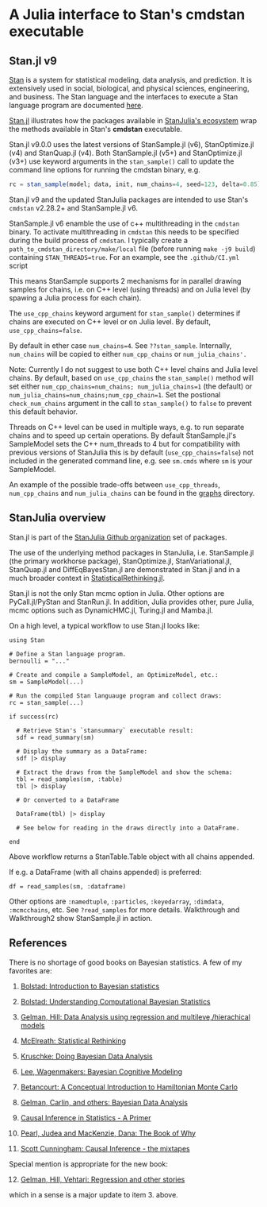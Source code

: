 # A Julia interface to Stan's cmdstan executable

## Stan.jl v9

[Stan](https://github.com/stan-dev/stan) is a system for statistical modeling, data analysis, and prediction. It is extensively used in social, biological, and physical sciences, engineering, and business. The Stan language and the interfaces to execute a Stan language program are documented [here](http://mc-stan.org/documentation/).

[Stan.jl](https://github.com/StanJulia/Stan.jl) illustrates how the packages available in [StanJulia's ecosystem](https://github.com/StanJulia) wrap the methods available in Stan's **cmdstan** executable.

Stan.jl v9.0.0 uses the latest versions of StanSample.jl (v6), StanOptimize.jl (v4) and StanQuap.jl (v4). Both StanSample.jl (v5+) and StanOptimize.jl (v3+) use keyword arguments in the `stan_sample()` call to update the command line options for running the cmdstan binary, e.g.
```Julia
rc = stan_sample(model; data, init, num_chains=4, seed=123, delta=0.85)
```

Stan.jl v9 and the updated StanJulia packages are intended to use Stan's `cmdstan` v2.28.2+ and StanSample.jl v6.

StanSample.jl v6 enamble the use of c++ multithreading in the `cmdstan` binary. To activate multithreading in `cmdstan` this needs to be specified during the build process of `cmdstan`. I typically create a `path_to_cmdstan_directory/make/local` file (before running `make -j9 build`) containing `STAN_THREADS=true`. For an example, see the `.github/CI.yml` script

This means StanSample supports 2 mechanisms for in parallel drawing samples for chains, i.e. on C++ level (using threads) and on Julia level (by spawing a Julia process for each chain). 

The `use_cpp_chains` keyword argument for `stan_sample()` determines if chains are executed on C++ level or on Julia level. By default, `use_cpp_chains=false`.

By default in ether case `num_chains=4`. See `??stan_sample`. Internally, `num_chains` will be copied to either `num_cpp_chains` or `num_julia_chains'.`

Note: Currently I do not suggest to use both C++ level chains and Julia
level chains. By default, based on  `use_cpp_chains` the `stan_sample()` method will set either `num_cpp_chains=num_chains; num_julia_chains=1` (the default) or `num_julia_chains=num_chains;num_cpp_chain=1`. Set the postional `check_num_chains` argument in the call to `stan_sample()` to `false` to prevent this default behavior.

Threads on C++ level can be used in multiple ways, e.g. to run separate chains and to speed up certain operations. By default StanSample.jl's SampleModel sets the C++ num_threads to 4 but for compatibility with previous versions of StanJulia this is by default (`use_cpp_chains=false`) not included in the generated command line, e.g. see `sm.cmds` where `sm` is your SampleModel. 

An example of the possible trade-offs between `use_cpp_threads`, `num_cpp_chains` and `num_julia_chains` can be found in the [graphs](https://github.com/StanJulia/Stan.jl/tree/master/Examples/RedCardsStudy/graphs) directory.

## StanJulia overview

Stan.jl is part of the [StanJulia Github organization](https://github.com/StanJulia) set of packages.

The use of the underlying method packages in StanJulia, i.e. StanSample.jl (the primary workhorse package), StanOptimize.jl, StanVariational.jl, StanQuap.jl and DiffEqBayesStan.jl are demonstrated in Stan.jl and in a much broader context in [StatisticalRethinking.jl](https://github.com/StatisticalRethinkingJulia).

Stan.jl is not the only Stan mcmc option in Julia. Other options are PyCall.jl/PyStan and StanRun.jl. In addition, Julia provides other, pure Julia, mcmc options such as DynamicHMC.jl, Turing.jl and Mamba.jl.

On a high level, a typical workflow to use Stan.jl looks like:

```
using Stan

# Define a Stan language program.
bernoulli = "..."

# Create and compile a SampleModel, an OptimizeModel, etc.:
sm = SampleModel(...)

# Run the compiled Stan languauge program and collect draws:
rc = stan_sample(...)

if success(rc)

  # Retrieve Stan's `stansummary` executable result:
  sdf = read_summary(sm)

  # Display the summary as a DataFrame:
  sdf |> display

  # Extract the draws from the SampleModel and show the schema:
  tbl = read_samples(sm, :table)
  tbl |> display

  # Or converted to a DataFrame

  DataFrame(tbl) |> display

  # See below for reading in the draws directly into a DataFrame.

end
```
Above workflow returns a StanTable.Table object with all chains appended. 

If e.g. a DataFrame (with all chains appended) is preferred:
```
df = read_samples(sm, :dataframe)
```
Other options are `:namedtuple`, `:particles`, `:keyedarray`, `:dimdata`, `:mcmcchains`, etc. See `?read_samples` for more details. Walkthrough and Walkthrough2 show StanSample.jl in action.

## References

There is no shortage of good books on Bayesian statistics. A few of my favorites are:

1. [Bolstad: Introduction to Bayesian statistics](http://www.wiley.com/WileyCDA/WileyTitle/productCd-1118593227.html)

2. [Bolstad: Understanding Computational Bayesian Statistics](http://www.wiley.com/WileyCDA/WileyTitle/productCd-0470046090.html)

3. [Gelman, Hill: Data Analysis using regression and multileve,/hierachical models](http://www.stat.columbia.edu/~gelman/arm/)

4. [McElreath: Statistical Rethinking](http://xcelab.net/rm/statistical-rethinking/)

5. [Kruschke: Doing Bayesian Data Analysis](https://sites.google.com/site/doingbayesiandataanalysis/what-s-new-in-2nd-ed)

6. [Lee, Wagenmakers: Bayesian Cognitive Modeling](https://www.cambridge.org/us/academic/subjects/psychology/psychology-research-methods-and-statistics/bayesian-cognitive-modeling-practical-course?format=PB&isbn=9781107603578)

7. [Betancourt: A Conceptual Introduction to Hamiltonian Monte Carlo](https://arxiv.org/abs/1701.02434)

8. [Gelman, Carlin, and others: Bayesian Data Analysis](http://www.stat.columbia.edu/~gelman/book/)

9. [Causal Inference in Statistics - A Primer](https://www.wiley.com/en-us/Causal+Inference+in+Statistics%3A+A+Primer-p-9781119186847)

10. [Pearl, Judea and MacKenzie, Dana: The Book of Why](https://www.basicbooks.com/titles/judea-pearl/the-book-of-why/9780465097616/)

11. [Scott Cunningham: Causal Inference - the mixtapes](https://mixtape.scunning.com)

Special mention is appropriate for the new book:

12. [Gelman, Hill, Vehtari: Regression and other stories](https://www.cambridge.org/highereducation/books/regression-and-other-stories/DD20DD6C9057118581076E54E40C372C#overview)

which in a sense is a major update to item 3. above.
